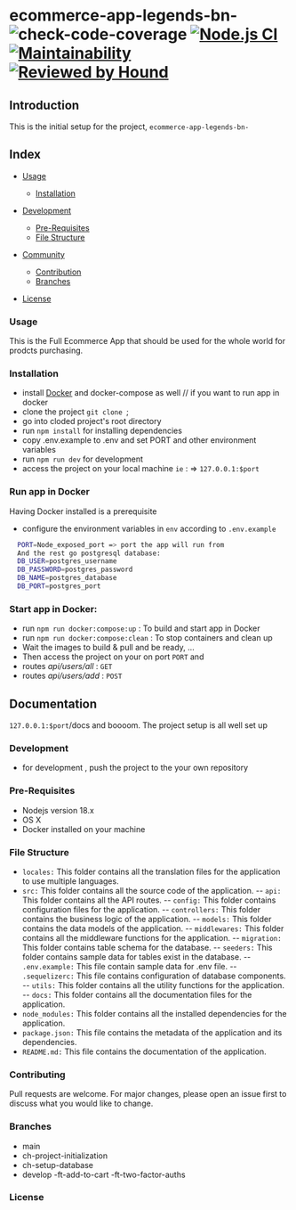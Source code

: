 # ecommerce-app-legends-bn-   ![check-code-coverage](https://img.shields.io/badge/code--coverage-77.23%25-yellow) [![Node.js CI](https://github.com/atlp-rwanda/ecommerce-app-legends-bn/actions/workflows/node.js.yml/badge.svg)](https://github.com/atlp-rwanda/ecommerce-app-legends-bn/actions/workflows/node.js.yml) [![Maintainability](https://api.codeclimate.com/v1/badges/92c706fad38b90146d03/maintainability)](https://codeclimate.com/github/atlp-rwanda/ecommerce-app-legends-bn/maintainability) [![Reviewed by Hound](https://img.shields.io/badge/Reviewed_by-Hound-8E64B0.svg)](https://houndci.com)
## Introduction

This is the initial setup for the project, `ecommerce-app-legends-bn-`

## Index

- [Usage](#usage)
  - [Installation](#installation)
- [Development](#development)
  - [Pre-Requisites](#pre-requisites)
  - [File Structure](#file-structure)

- [Community](#community)
  - [Contribution](#contribution)
  - [Branches](#branches)

- [License](#license)

### Usage

This is the Full Ecommerce App that should be used for the whole world for prodcts purchasing.

### Installation

- install [Docker](https://www.docker.com/) and docker-compose as well  // if you want to run app in docker
- clone the project `git clone `;
- go into cloded project's root directory
- run `npm install` for installing dependencies
- copy .env.example to .env and set PORT and other environment variables
- run `npm run dev` for development
- access the project on your local machine ```ie``` : => `127.0.0.1:$port` 

###  Run app in Docker

 Having Docker installed is a prerequisite

 - configure the environment variables in `env` according to `.env.example`

  ```bash
    PORT=Node_exposed_port => port the app will run from
    And the rest go postgresql database:
    DB_USER=postgres_username
    DB_PASSWORD=postgres_password
    DB_NAME=postgres_database
    DB_PORT=postgres_port
 ```

 ### Start app in Docker: 

- run `npm run docker:compose:up` : To build and start app in Docker
- run `npm run docker:compose:clean` : To stop containers and clean up
- Wait the images to build & pull and be ready, ...
- Then access the project on your on port `PORT` and
- routes *api/users/all* : `GET`
- routes *api/users/add* : `POST`

## Documentation 
 
`127.0.0.1:$port`/docs and boooom. The project setup is all well set up

### Development

- for development , push the project to the your own repository

### Pre-Requisites

- Nodejs version 18.x
- OS X 
- Docker installed on your machine

### File Structure

- `locales:` This folder contains all the translation files for the application to use multiple languages.
- `src:` This folder contains all the source code of the application.
--  `api:` This folder contains all the API routes.
--  `config:` This folder contains configuration files for the application.
--  `controllers:` This folder contains the business logic of the application.
--  `models:` This folder contains the data models of the application.
--  `middlewares:` This folder contains all the middleware functions for the application.
--  `migration:` This folder contains table schema for the database.
--  `seeders:` This folder contains  sample data for  tables exist in the database.
--  `.env.example:` This file contain sample data for .env file.
--  `.sequelizerc:` This file contains configuration of database components.
--  `utils:` This folder contains all the utility functions for the application.
-- `docs:` This folder contains all the documentation files for the application.
- `node_modules:` This folder contains all the installed dependencies for the application.
- `package.json:` This file contains the metadata of the application and its dependencies.
- `README.md:` This file contains the documentation of the application.

### Contributing

Pull requests are welcome. For major changes, please open an issue first
to discuss what you would like to change.

### Branches

- main 
- ch-project-initialization
- ch-setup-database
- develop
-ft-add-to-cart
-ft-two-factor-auths

### License